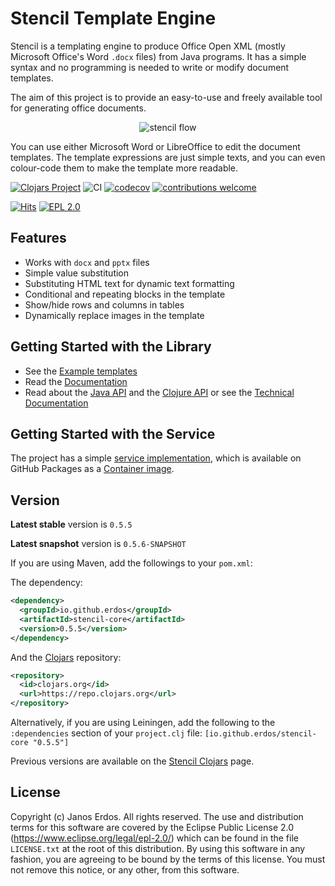 # Stencil Template Engine

Stencil is a templating engine to produce Office Open XML (mostly Microsoft
Office's Word `.docx` files) from Java programs. It has a simple syntax and no
programming is needed to write or modify document templates.

The aim of this project is to provide an easy-to-use and freely available tool
for generating office documents.

<p align="center"><img src="https://raw.githubusercontent.com/erdos/stencil/master/docs/graphics.svg?sanitize=true" alt="stencil flow"/></p>

You can use either Microsoft Word or LibreOffice to edit the document templates.
The template expressions are just simple texts, and you can even colour-code
them to make the template more readable.

[![Clojars Project](https://img.shields.io/clojars/v/io.github.erdos/stencil-core.svg)](https://clojars.org/io.github.erdos/stencil-core)
![CI](https://github.com/erdos/stencil/actions/workflows/flow.yml/badge.svg)
[![codecov](https://codecov.io/gh/erdos/stencil/branch/master/graph/badge.svg)](https://codecov.io/gh/erdos/stencil)
[![contributions welcome](https://img.shields.io/badge/contributions-welcome-brightgreen.svg?style=flat)](https://github.com/erdos/stencil/issues)
<!-- [![HitCount](http://hits.dwyl.io/erdos/stencil.svg)](http://hits.dwyl.io/erdos/stencil) -->
[![Hits](https://hits.seeyoufarm.com/api/count/incr/badge.svg?url=https%3A%2F%2Fgithub.com%2Ferdos%2Fstencil&count_bg=%239F3DC8&title_bg=%23555555&icon=&icon_color=%23E7E7E7&title=hits&edge_flat=false)](https://hits.seeyoufarm.com)
[![EPL 2.0](https://img.shields.io/badge/License-EPL%202.0-red.svg)](https://www.eclipse.org/legal/epl-2.0/)


## Features

- Works with `docx` and `pptx` files
- Simple value substitution
- Substituting HTML text for dynamic text formatting
- Conditional and repeating blocks in the template
- Show/hide rows and columns in tables
- Dynamically replace images in the template

## Getting Started with the Library

- See the [Example templates](examples)
- Read the [Documentation](docs/index.md)
- Read about the [Java API](docs/GettingStarted.md#java-api) and the [Clojure API](docs/GettingStarted.md#clojure-api) or see the [Technical Documentation](https://cljdoc.org/d/io.github.erdos/stencil-core/)


## Getting Started with the Service

The project has a simple [service implementation](https://github.com/erdos/stencil/tree/master/service), which is available on GitHub Packages as a [Container image](https://github.com/users/erdos/packages/container/package/stencil).


## Version

**Latest stable** version is `0.5.5`

**Latest snapshot** version is `0.5.6-SNAPSHOT`

If you are using Maven, add the followings to your `pom.xml`:

The dependency:

``` xml
<dependency>
  <groupId>io.github.erdos</groupId>
  <artifactId>stencil-core</artifactId>
  <version>0.5.5</version>
</dependency>
```

And the [Clojars](https://clojars.org) repository:

``` xml
<repository>
  <id>clojars.org</id>
  <url>https://repo.clojars.org</url>
</repository>
```

Alternatively, if you are using Leiningen, add the following to
the `:dependencies` section of your `project.clj`
file: `[io.github.erdos/stencil-core "0.5.5"]`

Previous versions are available on the [Stencil Clojars](https://clojars.org/io.github.erdos/stencil-core) page.


## License

Copyright (c) Janos Erdos. All rights reserved. The use and distribution terms
for this software are covered by the Eclipse Public License 2.0
(https://www.eclipse.org/legal/epl-2.0/) which can be found in the file
`LICENSE.txt` at the root of this distribution. By using this software in any
fashion, you are agreeing to be bound by the terms of this license. You must not
remove this notice, or any other, from this software.
